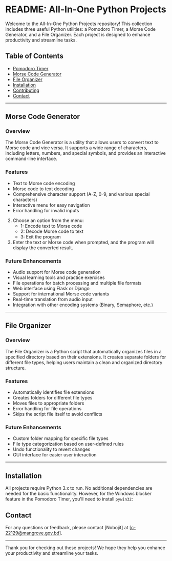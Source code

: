 # README: All-In-One Python Projects
Welcome to the All-In-One Python Projects repository! This collection includes three useful Python utilities: a Pomodoro Timer, a Morse Code Generator, and a File Organizer. Each project is designed to enhance productivity and streamline tasks.

## Table of Contents
- [Pomodoro Timer](#pomodoro-timer)
- [Morse Code Generator](#morse-code-generator)
- [File Organizer](#file-organizer)
- [Installation](#installation)
- [Contributing](#contributing)
- [Contact](#+8801997041499)

---

## Morse Code Generator

### Overview
The Morse Code Generator is a utility that allows users to convert text to Morse code and vice versa. It supports a wide range of characters, including letters, numbers, and special symbols, and provides an interactive command-line interface.

### Features
- Text to Morse code encoding
- Morse code to text decoding
- Comprehensive character support (A-Z, 0-9, and various special characters)
- Interactive menu for easy navigation
- Error handling for invalid inputs


2. Choose an option from the menu:
   - 1: Encode text to Morse code
   - 2: Decode Morse code to text
   - 3: Exit the program
3. Enter the text or Morse code when prompted, and the program will display the converted result.

### Future Enhancements
- Audio support for Morse code generation
- Visual learning tools and practice exercises
- File operations for batch processing and multiple file formats
- Web interface using Flask or Django
- Support for international Morse code variants
- Real-time translation from audio input
- Integration with other encoding systems (Binary, Semaphore, etc.)

---

## File Organizer

### Overview
The File Organizer is a Python script that automatically organizes files in a specified directory based on their extensions. It creates separate folders for different file types, helping users maintain a clean and organized directory structure.

### Features
- Automatically identifies file extensions
- Creates folders for different file types
- Moves files to appropriate folders
- Error handling for file operations
- Skips the script file itself to avoid conflicts


### Future Enhancements
- Custom folder mapping for specific file types
- File type categorization based on user-defined rules
- Undo functionality to revert changes
- GUI interface for easier user interaction

---

## Installation
All projects require Python 3.x to run. No additional dependencies are needed for the basic functionality. However, for the Windows blocker feature in the Pomodoro Timer, you'll need to install `pywin32`:

## Contact
For any questions or feedback, please contact [Nobojit] at [c-22129@mangrove.gov.bd].

---

Thank you for checking out these projects! We hope they help you enhance your productivity and streamline your tasks.
